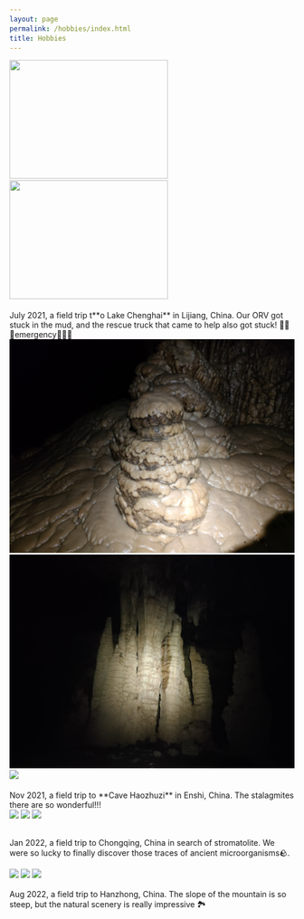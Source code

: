 ```yaml
---
layout: page
permalink: /hobbies/index.html
title: Hobbies
---
```




<div class="second">
<img src="/images/work/ch.jpg" width="280" height="210">
<img src="/images/work/chtrack.jpg" width="280" height="210">
</div>
<br>
July 2021, a field trip t**o Lake Chenghai** in Lijiang, China. Our ORV got stuck in the mud, and the rescue truck that came to help also got stuck! 🚨🚨🚨emergency🚨🚨🚨
<br>

<div class="third">
<img src="/images/work/hzzd.jpg" >
<img src="/images/work/hzzd1.jpg" >
<img src="/images/work/hzzd2.jpg" >

</div>
<br>Nov 2021, a field trip to **Cave Haozhuzi** in Enshi, China. The stalagmites there are so wonderful!!!
<br>

<div class="third">
<img src="/images/work/cq.jpg">
<img src="/images/work/cq1.jpg">
<img src="/images/work/cq2.jpg">

</div>

<br>Jan 2022, a field trip to Chongqing, China in search of stromatolite. We were so lucky to finally discover those traces of ancient microorganisms🪨. 
<br>

<div class="third">
<img src="/images/work/hz.jpg">
<img src="/images/work/hz2.jpg">
<img src="/images/work/hz3.jpg">

</div>
<br>Aug 2022, a field trip to Hanzhong, China. The slope of the mountain is so steep, but the natural scenery is really impressive 🏞︎ 
